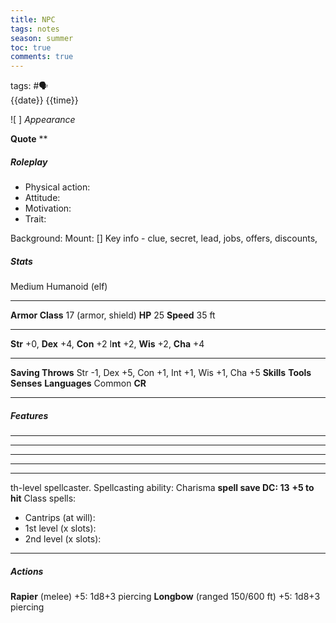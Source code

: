 ---title: NPCtags: notesseason: summertoc: truecomments: true---
tags: #🗣  
{{date}}
{{time}}

![ ] 
*Appearance*

**Quote** **

##### Roleplay

-   Physical action:
-   Attitude:
-   Motivation:
-   Trait:

Background: 
Mount: []
Key info - clue, secret, lead, jobs, offers, discounts,
##### Stats
Medium Humanoid (elf)

---
**Armor Class** 17 (armor, shield)
**HP** 25
**Speed** 35 ft

---
**Str** +0, **Dex** +4, **Con** +2 I**nt** +2, **Wis** +2, **Cha** +4

---
**Saving Throws** Str -1, Dex +5, Con +1, Int +1, Wis +1, Cha +5
**Skills** 
**Tools** 
**Senses** 
**Languages** Common
**CR** 

---
##### Features
** ** 
** ** 
** ** 
** ** 
** **
 th-level spellcaster. 
Spellcasting ability: Charisma 
**spell save DC: 13**
**+5 to hit** 
Class spells:  
- Cantrips (at will): 
- 1st level (x slots): 
- 2nd level (x slots): 

---
##### Actions
**Rapier** (melee) +5: 1d8+3 piercing
**Longbow** (ranged 150/600 ft) +5: 1d8+3 piercing

